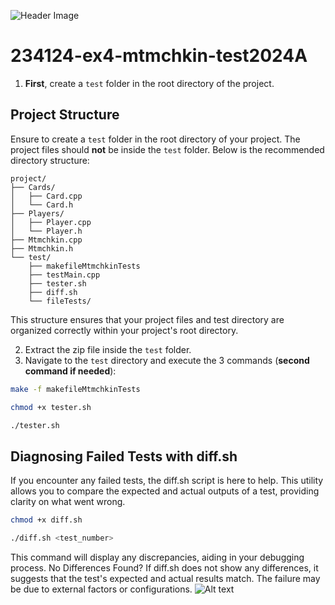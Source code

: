 ![Header Image](https://i.imgur.com/5IuOeH6.png)
# 234124-ex4-mtmchkin-test2024A
1. **First**, create a `test` folder in the root directory of the project. 

## Project Structure

Ensure to create a `test` folder in the root directory of your project. The project files should **not** be inside the `test` folder. Below is the recommended directory structure:

```plaintext
project/
├── Cards/
│   ├── Card.cpp
│   └── Card.h
├── Players/
│   ├── Player.cpp
│   └── Player.h
├── Mtmchkin.cpp
├── Mtmchkin.h
└── test/
    ├── makefileMtmchkinTests
    ├── testMain.cpp
    ├── tester.sh
    ├── diff.sh
    └── fileTests/
```
This structure ensures that your project files and test directory are organized correctly within your project's root directory.

2. Extract the zip file inside the `test` folder.
3. Navigate to the `test` directory and execute the 3 commands (**second command if needed**):
```bash
make -f makefileMtmchkinTests
```
```bash
chmod +x tester.sh
```
```bash
./tester.sh
```


## Diagnosing Failed Tests with diff.sh
If you encounter any failed tests, the diff.sh script is here to help. This utility allows you to compare the expected and actual outputs of a test, providing clarity on what went wrong.
```bash
chmod +x diff.sh
```
```bash
./diff.sh <test_number>
```
This command will display any discrepancies, aiding in your debugging process.
No Differences Found? If diff.sh does not show any differences, it suggests that the test's expected and actual results match. The failure may be due to external factors or configurations.
![Alt text](https://i.imgur.com/071tfcv.png)
